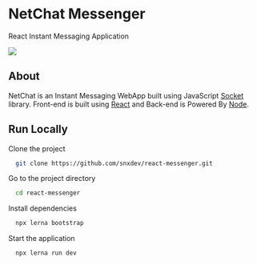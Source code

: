 # NetChat Messenger
React Instant Messaging Application

![](https://pixabay.com/get/g108b0b80f211f7c3fc7ec17d753a81bf5b206de7ca302e4ae5e2d32ed01c2a5ad77f14ce9f813bbd88c3e7af81793035c9cde0cbf6f5f3539ca8c3ee91caf1c82e2a7fda0f3bec8d5e656dbeac84cce2_1280.jpg)
 
 ## About
NetChat is an Instant Messaging WebApp built using JavaScript [Socket](https://socket.io/) library. Front-end is built using [React](https://reactjs.org/) and Back-end is Powered By [Node](https://nodejs.org).

## Run Locally

Clone the project

```bash
  git clone https://github.com/snxdev/react-messenger.git
```

Go to the project directory

```bash
  cd react-messenger
```

Install dependencies

```bash
  npx lerna bootstrap
```

Start the application

```bash
  npx lerna run dev
```
